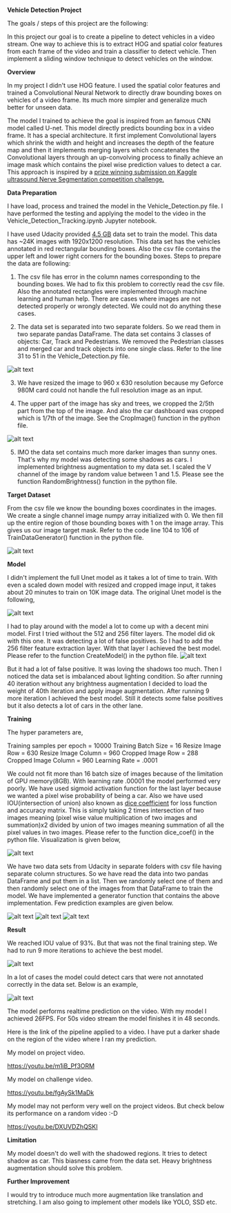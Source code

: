 [//]: # (Image References)
[image1]: ./images/Read_Data.JPG
[image2]: ./images/Cropped.JPG
[image3]: ./images/Target_Mask.JPG
[image4]: ./images/Unet.png
[image5]: ./images/model.JPG
[image6]: ./images/IOU.JPG
[image7]: ./images/pred1.PNG
[image8]: ./images/pred2.PNG
[image9]: ./images/pred3.PNG
[image10]: ./images/almost_unet.PNG
[image11]: ./images/better_than_human.png

**Vehicle Detection Project**

The goals / steps of this project are the following:

In this project our goal is to create a pipeline to detect vehicles in a video stream. One way to achieve this is to extract HOG and spatial color features from each frame of the video and train a classifier to detect vehicle. Then implement a sliding window technique to detect vehicles on the window.


**Overview**

In my project I didn't use HOG feature. I used the spatial color features and trained a Convolutional Neural Network to directly draw bounding boxes on vehicles of a video frame. Its much more simpler and generalize much better for unseen data.

The model I trained to achieve the goal is inspired from an famous CNN model called U-net. This model directly predicts bounding box in a video frame. It has a special architecture. It first implement Convolutional layers which shrink the width and height and increases the depth of the feature map and then it implements merging layers which concatenates the Convolutional layers through an up-convolving process to finally achieve an image mask which contains the pixel wise prediction values to detect a car. This approach is inspired by a [prize winning submission on Kaggle ultrasound Nerve Segmentation competition challenge.](https://github.com/jocicmarko/ultrasound-nerve-segmentation)

**Data Preparation**

I have load, process and trained the model in the Vehicle_Detection.py file. I have performed the testing and applying the model to the video in the Vehicle_Detection_Tracking.ipynb Jupyter notebook.

I have used Udacity provided [4.5 GB](https://github.com/udacity/self-driving-car/tree/master/annotations) data set to train the model. This data has ~24K images with 1920x1200 resolution. This data set has the vehicles annotated in red rectangular bounding boxes. Also the csv file contains the upper left and lower right corners for the bounding boxes. Steps to prepare the data are following:

1) The csv file has error in the column names corresponding to the bounding boxes. We had to fix this problem to correctly read the csv file. Also the annotated rectangles were implemented through machine learning and human help. There are cases where images are not detected properly or wrongly detected. We could not do anything these cases.

2) The data set is separated into two separate folders. So we read them in two separate pandas DataFrame. The data set contains 3 classes of objects: Car, Track and Pedestrians. We removed the Pedestrian classes and merged car and track objects into one single class. Refer to the line 31 to 51 in the Vehicle_Detection.py file.

![alt text][image1]

3) We have resized the image to 960 x 630 resolution because my Geforce 980M card could not handle the full resolution image as an input.

4) The upper part of the image has sky and trees, we cropped the 2/5th part from the top of the image. And also the car dashboard was cropped which is 1/7th of the image. See the CropImage() function in the python file.

![alt text][image2]

5) IMO the data set contains much more darker images than sunny ones. That's why my model was detecting some shadows as cars. I implemented brightness augmentation to my data set. I scaled the V channel of the image by random value between 1 and 1.5. Please see the function RandomBrightness() function in the python file.

**Target Dataset**

From the csv file we know the bounding boxes coordinates in the images. We create a single channel image numpy array initialized with 0. We then fill up the entire region of those bounding boxes with 1 on the image array. This gives us our image target mask. Refer to the code line 104 to 106 of TrainDataGenerator() function in the python file.

![alt text][image3]


**Model**

I didn't implement the full Unet model as it takes a lot of time to train. With even a scaled down model with resized and cropped image input, it takes about 20 minutes to train on 10K image data. The original Unet model is the following,

![alt text][image4]

I had to play around with the model a lot to come up with a decent mini model. First I tried without the 512 and 256 filter layers. The model did ok with this one. It was detecting a lot of false positives. So I had to add the 256 filter feature extraction layer. With that layer I achieved the best model. Please refer to the function CreateModel() in the python file.
![alt text][image5]

But it had a lot of false positive. It was loving the shadows too much. Then I noticed the data set is imbalanced about lighting condition. So after running 40 iteration without any brightness augmentation I decided to load the weight of 40th iteration and apply image augmentation. After running 9 more iteration I achieved the best model. Still it detects some false positives but it also detects a lot of cars in the other lane.

**Training**

The hyper parameters are,

Training samples per epoch = 10000
Training Batch Size = 16
Resize Image Row = 630
Resize Image Column = 960
Cropped Image Row = 288
Cropped Image Column = 960
Learning Rate = .0001

We could not fit more than 16 batch size of images because of the limitation of GPU memory(8GB). With learning rate .00001 the model performed very poorly. We have used sigmoid activation function for the last layer because we wanted a pixel wise probability of being a car. Also we have used IOU(intersection of union) also known as [dice coefficient](https://en.wikipedia.org/wiki/S%C3%B8rensen%E2%80%93Dice_coefficient) for loss function and accuracy matrix. This is simply taking 2 times intersection of two images meaning (pixel wise value multiplication of two images and summation)x2 divided by union of two images meaning summation of all the pixel values in two images. Please refer to the function dice_coef() in the python file. Visualization is given below,

![alt text][image6]

We have two data sets from Udacity in separate folders with csv file having separate column structures. So we have read the data into two pandas DataFrame and put them in a list. Then we randomly select one of them and then randomly select one of the images from that DataFrame to train the model. We have implemented a generator function that contains the above implementation. Few prediction examples are given below.

![alt text][image7]
![alt text][image8]
![alt text][image9]


**Result**

We reached IOU value of 93%. But that was not the final training step. We had to run 9 more iterations to achieve the best model.

![alt text][image10]

In a lot of cases the model could detect cars that were not annotated correctly in the data set. Below is an example,

![alt text][image11]

The model performs realtime prediction on the video. With my model I achieved 26FPS. For 50s video stream the model finishes it in 48 seconds.

Here is the link of the pipeline applied to a video. I have put a darker shade on the region of the video where I ran my prediction.


My model on project video.

https://youtu.be/m1iB_Pf3ORM

My model on challenge video.

https://youtu.be/fgAySk1MaDk

My model may not perform very well on the project videos. But check below its performance on a random video :-D

https://youtu.be/DXUVDZhQSKI

**Limitation**

My model doesn't do well with the shadowed regions. It tries to detect shadow as car. This biasness came from the data set. Heavy brightness augmentation should solve this problem.

**Further Improvement**

I would try to introduce much more augmentation like translation and stretching. I am also going to implement other models like YOLO, SSD etc.
